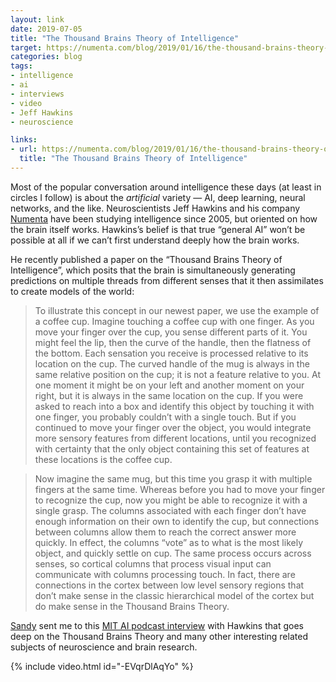 ```yaml
---
layout: link
date: 2019-07-05
title: "The Thousand Brains Theory of Intelligence"
target: https://numenta.com/blog/2019/01/16/the-thousand-brains-theory-of-intelligence/
categories: blog
tags:
- intelligence
- ai
- interviews
- video
- Jeff Hawkins
- neuroscience

links:
- url: https://numenta.com/blog/2019/01/16/the-thousand-brains-theory-of-intelligence/
  title: "The Thousand Brains Theory of Intelligence"
---
```


Most of the popular conversation around intelligence these days (at least in circles I follow) is about the _artificial_ variety — AI, deep learning, neural networks, and the like. Neuroscientists Jeff Hawkins and his company [Numenta](https://numenta.com/ "Numenta") have been studying intelligence since 2005, but oriented on how the brain itself works. Hawkins’s belief is that true “general AI” won’t be possible at all if we can’t first understand deeply how the brain works.

He recently published a paper on the “Thousand Brains Theory of Intelligence”, which posits that the brain is simultaneously generating predictions on multiple threads from different senses that it then assimilates to create models of the world:

> To illustrate this concept in our newest paper, we use the example of a coffee cup. Imagine touching a coffee cup with one finger. As you move your finger over the cup, you sense different parts of it. You might feel the lip, then the curve of the handle, then the flatness of the bottom. Each sensation you receive is processed relative to its location on the cup. The curved handle of the mug is always in the same relative position on the cup; it is not a feature relative to you. At one moment it might be on your left and another moment on your right, but it is always in the same location on the cup. If you were asked to reach into a box and identify this object by touching it with one finger, you probably couldn’t with a single touch. But if you continued to move your finger over the object, you would integrate more sensory features from different locations, until you recognized with certainty that the only object containing this set of features at these locations is the coffee cup.

> Now imagine the same mug, but this time you grasp it with multiple fingers at the same time. Whereas before you had to move your finger to recognize the cup, now you might be able to recognize it with a single grasp. The columns associated with each finger don’t have enough information on their own to identify the cup, but connections between columns allow them to reach the correct answer more quickly. In effect, the columns “vote” as to what is the most likely object, and quickly settle on cup. The same process occurs across senses, so cortical columns that process visual input can communicate with columns processing touch. In fact, there are connections in the cortex between low level sensory regions that don’t make sense in the classic hierarchical model of the cortex but do make sense in the Thousand Brains Theory.

[Sandy](https://twitter.com/sandykory "Sandy Kory") sent me to this [MIT AI podcast interview](https://lexfridman.com/jeff-hawkins/ "Jeff Hawkins on AI Podcast") with Hawkins that goes deep on the Thousand Brains Theory and many other interesting related subjects of neuroscience and brain research.

{% include video.html id="-EVqrDlAqYo" %}
